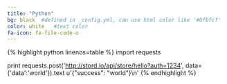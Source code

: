 ```yaml
---
title: "Python"
bg: black  #defined in _config.yml, can use html color like '#0fbfcf'
color: white   #text color
fa-icon: fa-file-code-o
---
```


{% highlight python linenos=table %}
import requests

print requests.post('http://stord.io/api/store/hello?auth=1234', data={'data':'world'}).text
u'{"success": "world"}\n'
{% endhighlight %}
